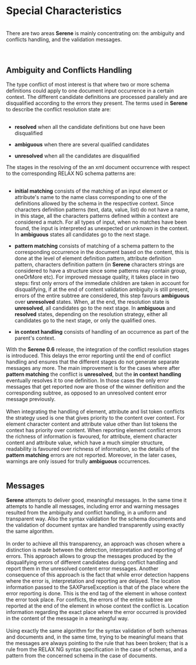 # Special Characteristics #
<br>
There are two areas <b>Serene</b> is mainly concentrating on: the ambiguity and conflicts handling, and the validation messages.<br>
<br>
<br>
<h2>Ambiguity and Conflicts Handling</h2>


The type conflict of most interest is that where two or more schema definitions could apply to one document input occurrence in a certain context. The different candidate definitions are processed parallely and are disqualified according to the errors they present. The terms used in <b>Serene</b> to describe the conflict resolution state are:<br>
<br>
<ul><li><b>resolved</b> when all the candidate definitions but one have been disqualified</li></ul>

<ul><li><b>ambiguous</b> when there are several qualified candidates</li></ul>

<ul><li><b>unresolved</b> when all the candidates are disqualified</li></ul>

The stages in the resolving of the an xml document occurrence with respect to the corresponding RELAX NG schema patterns are:<br>
<br>
<ul><li><b>initial matching</b> consists of the matching of an input element or attribute's name to the name class corresponding to one of the definitions allowed by the schema in the respective context. Since characters definition patterns (text, data, value, list) do not have a name, in this stage, all the characters patterns defined within a context are considered a match. For all types of input, when no matches have been found, the input is interpreted as unexpected or unknown in the context. In <b>ambiguous</b> states all candidates go to the next stage.</li></ul>

<ul><li><b>pattern matching</b> consists of matching of a schema pattern to the corresponding occurrence in the document based on the content, this is done at the level of element definition pattern, attribute definition pattern, characters definition pattern (in <b>Serene</b> characters strings are considered to have a structure since some patterns may contain group, oneOrMore etc). For improved message quality, it takes place in two steps: first only errors of the immediate children are taken in account for disqualifying, if at the end of content validation ambiguity is still present, errors of the entire subtree are considered, this step favours <b>ambiguous</b> over <b>unresolved</b> states. When, at the end, the resolution state is <b>unresolved</b>, all candidates go to the next stage. In <b>ambiguous</b> and <b>resolved</b> states, depending on the resolution strategy, either all candidates go to the next stage, or only the qualified ones.</li></ul>

<ul><li><b>in context handling</b> consists of handling of an occurrence as part of the parent's context.</li></ul>

With the <b>Serene 0.6</b> release, the integration of the conflict resolution stages is introduced. This delays the error reporting until the end of conflict handling and ensures that the different stages do not generate separate messages any more. The main improvement is for the cases where after <b>pattern matching</b> the conflict is <b>unresolved</b>, but the <b>in context handling</b> eventually resolves it to one definition. In those cases the only error messages that get reported now are those of the winner definition and the corresponding subtree, as opposed to an unresolved content error message previously.<br>
<br>
When integrating the handling of element, attribute and list token conflicts the strategy used is one that gives priority to the content over context. For element character content and attribute value other than list tokens the context has priority over content. When reporting element conflict errors the richness of information is favoured, for attribute, element character content and attribute value, which have a much simpler structure, readability is favoured over richness of information, so the details of the <b>pattern matching</b> errors are not reported. Moreover, in the later cases, warnings are only issued for trully <b>ambiguous</b> occurrences.<br>
<br>
<h2>Messages</h2>

<b>Serene</b> attempts to deliver good, meaningful messages. In the same time it attempts to handle all messages, including error and warning messages resulted from the ambiguity and conflict handling, in a uniform and transparent way. Also the syntax validation for the schema documents and the validation of document syntax are handled transparently using exactly the same algorithm.<br>
<br>
In order to achieve all this transparency, an approach was chosen where a distinction is made between the detection, interpretation and reporting of errors. This approach allows to group the messages produced by the disqualifying errors of different candidates during conflict handling and report them in the unresolved content error messages. Another consequence of this approach is the fact that while error detection happens where the error is, interpretation and reporting are delayed. The location information passed to the SAXParseException is that of the place where the error reporting is done. This is the end tag of the element in whose context the error took place. For conflicts, the errors of the entire subtree are reported at the end of the element in whose context the conflict is. Location information regarding the exact place where the error occurred is provided in the content of the message in a meaningful way.<br>
<br>
Using exactly the same algorithm for the syntax validation of both schemas and documents and, in the same time, trying to be meaningful means that the messages are always pointing to the rule that has been broken; that is a rule from the RELAX NG syntax specification in the case of schemas, and a pattern from the concerned schema in the case of documents.